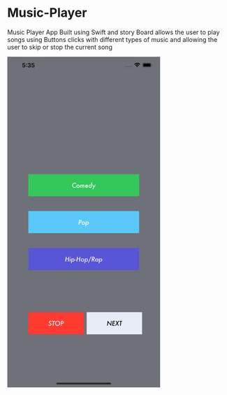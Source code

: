 # Music-Player
Music Player App Built using Swift and story Board allows the user to play songs using Buttons clicks with different types of music and allowing the user to skip or stop the current song

<img src="https://github.com/Mansourx/Music-Player/blob/master/MusicPlayer/music-player.png" width=350>
